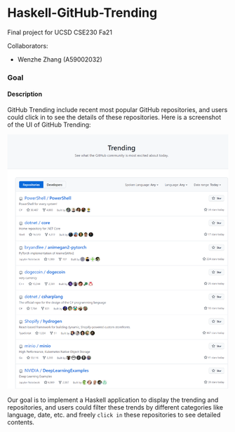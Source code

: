 # Haskell-GitHub-Trending
Final project for UCSD CSE230 Fa21



Collaborators:

- Wenzhe Zhang (A59002032)





### Goal

#### Description

GitHub Trending include recent most popular GitHub repositories, and users could click in to see the details of these repositories. Here is a screenshot of the UI of GitHub Trending:

![TrendingUI](./img/TrendingUI.png)

Our goal is to implement a Haskell application to display the trending and repositories, and users could filter these trends by different categories like language, date, etc. and freely `click in` these repositories to see detailed contents.
